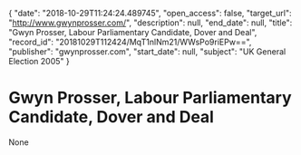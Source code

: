 {
  "date": "2018-10-29T11:24:24.489745", 
  "open_access": false, 
  "target_url": "http://www.gwynprosser.com/", 
  "description": null, 
  "end_date": null, 
  "title": "Gwyn Prosser, Labour Parliamentary Candidate, Dover and Deal", 
  "record_id": "20181029T112424/MqT1nlNm21/WWsPo9riEPw==", 
  "publisher": "gwynprosser.com", 
  "start_date": null, 
  "subject": "UK General Election 2005"
}

# Gwyn Prosser, Labour Parliamentary Candidate, Dover and Deal

None